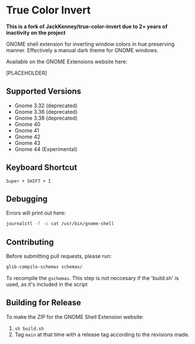 # True Color Invert

**This is a fork of JackKenney/true-color-invert due to 2+ years of inactivity on the project**

GNOME shell extension for inverting window colors in hue preserving manner. Effectively a manual dark theme for GNOME windows.

Available on the GNOME Extensions website here:

[PLACEHOLDER]

## Supported Versions

- Gnome 3.32 (deprecated)
- Gnome 3.36 (deprecated)
- Gnome 3.38 (deprecated)
- Gnome 40
- Gnome 41
- Gnome 42
- Gnome 43
- Gnome 44 (Experimental)


## Keyboard Shortcut

`Super + SHIFT + I`

## Debugging

Errors will print out here:
```bash
journalctl -f -o cat /usr/bin/gnome-shell
```

## Contributing

Before submitting pull requests, please run:

```bash
glib-compile-schemas schemas/
```

To recompile the `gschemas`.
This step is not neccesary if the 'build.sh' is used, as it's included in the script

## Building for Release

To make the ZIP for the GNOME Shell Extension website: 

1. `sh build.sh`
2. Tag `main` at that time with a release tag according to the revisions made.
